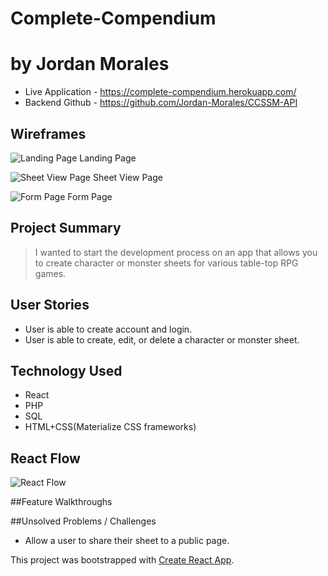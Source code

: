 # Complete-Compendium
# by Jordan Morales

- Live Application - https://complete-compendium.herokuapp.com/
- Backend Github - https://github.com/Jordan-Morales/CCSSM-API

## Wireframes

![Landing Page](https://res.cloudinary.com/htc0pkenr/image/upload/c_scale,w_450/v1578445797/kcw5rjnz29awou0chama.png)
Landing Page

![Sheet View Page](https://res.cloudinary.com/htc0pkenr/image/upload/c_scale,w_450/v1578445796/vdvk6qe9aw82yrghsvvx.png)
Sheet View Page

![Form Page](https://res.cloudinary.com/htc0pkenr/image/upload/c_scale,w_450/v1578445797/xv3smfubtpqi6djiktgt.png)
Form Page

## Project Summary
> I wanted to start the development process on an app that allows you to create character or monster sheets for various table-top RPG games.

>

## User Stories
- User is able to create account and login.
- User is able to create, edit, or delete a character or monster sheet.

## Technology Used
- React
- PHP
- SQL
- HTML+CSS(Materialize CSS frameworks)

## React Flow

![React Flow](https://res.cloudinary.com/htc0pkenr/image/upload/c_scale,w_450/v1578445796/ljoghiqvc7oucqp2rkix.jpg)

##Feature Walkthroughs

>

##Unsolved Problems / Challenges
- Allow a user to share their sheet to a public page.


This project was bootstrapped with [Create React App](https://github.com/facebook/create-react-app).
